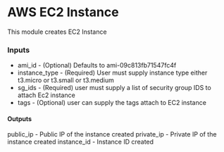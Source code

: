 # AWS EC2 Instance 

This module creates EC2 Instance 

### Inputs

* ami_id - (Optional) Defaults to ami-09c813fb71547fc4f
* instance_type - (Required) User must supply instance type either t3.micro or t3.small or t3.medium
* sg_ids - (Required) user must supply a list of security group IDS to attach Ec2 instance
* tags - (Optional) user can supply the tags attach to EC2 instance

#### Outputs

public_ip - Public IP of the instance created
private_ip - Private IP of the instance created
instance_id - Instance ID created
